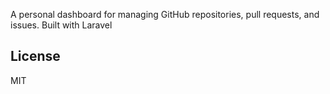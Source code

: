 A personal dashboard for managing GitHub repositories, pull requests, and issues. Built with Laravel

## License

MIT
